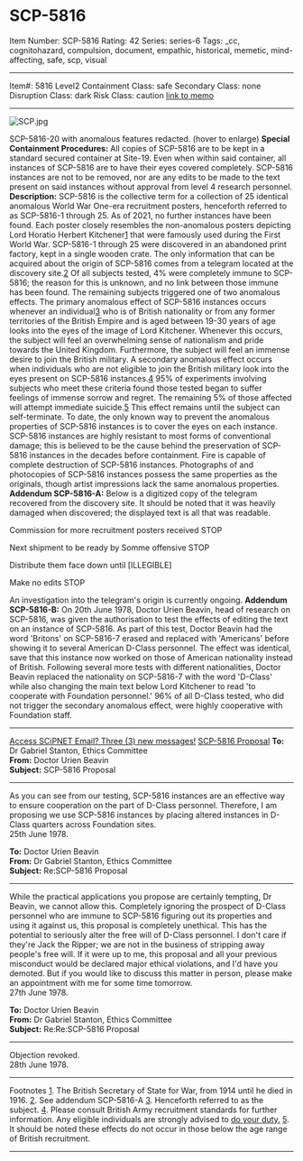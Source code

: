 # SCP-5816
Item Number: SCP-5816
Rating: 42
Series: series-6
Tags: _cc, cognitohazard, compulsion, document, empathic, historical, memetic, mind-affecting, safe, scp, visual

---

Item#: 5816
Level2
Containment Class:
safe
Secondary Class:
none
Disruption Class:
dark
Risk Class:
caution
[link to memo](/classification-committee-memo)  

* * *
![SCP.jpg](https://cdn.discordapp.com/attachments/639910534191513627/834527615833735269/SCP.jpg)  

SCP-5816-20 with anomalous features redacted. (hover to enlarge)
**Special Containment Procedures:** All copies of SCP-5816 are to be kept in a standard secured container at Site-19. Even when within said container, all instances of SCP-5816 are to have their eyes covered completely. SCP-5816 instances are not to be removed, nor are any edits to be made to the text present on said instances without approval from level 4 research personnel.
**Description:** SCP-5816 is the collective term for a collection of 25 identical anomalous World War One-era recruitment posters, henceforth referred to as SCP-5816-1 through 25. As of 2021, no further instances have been found. Each poster closely resembles the non-anomalous posters depicting Lord Horatio Herbert Kitchener[1](javascript:;) that were famously used during the First World War. SCP-5816-1 through 25 were discovered in an abandoned print factory, kept in a single wooden crate. The only information that can be acquired about the origin of SCP-5816 comes from a telegram located at the discovery site.[2](javascript:;)
Of all subjects tested, 4% were completely immune to SCP-5816; the reason for this is unknown, and no link between those immune has been found. The remaining subjects triggered one of two anomalous effects.
The primary anomalous effect of SCP-5816 instances occurs whenever an individual[3](javascript:;) who is of British nationality or from any former territories of the British Empire and is aged between 19-30 years of age looks into the eyes of the image of Lord Kitchener. Whenever this occurs, the subject will feel an overwhelming sense of nationalism and pride towards the United Kingdom. Furthermore, the subject will feel an immense desire to join the British military.
A secondary anomalous effect occurs when individuals who are not eligible to join the British military look into the eyes present on SCP-5816 instances.[4](javascript:;) 95% of experiments involving subjects who meet these criteria found those tested began to suffer feelings of immense sorrow and regret. The remaining 5% of those affected will attempt immediate suicide.[5](javascript:;) This effect remains until the subject can self-terminate.
To date, the only known way to prevent the anomalous properties of SCP-5816 instances is to cover the eyes on each instance.
SCP-5816 instances are highly resistant to most forms of conventional damage; this is believed to be the cause behind the preservation of SCP-5816 instances in the decades before containment. Fire is capable of complete destruction of SCP-5816 instances.
Photographs of and photocopies of SCP-5816 instances possess the same properties as the originals, though artist impressions lack the same anomalous properties.
**Addendum SCP-5816-A:** Below is a digitized copy of the telegram recovered from the discovery site. It should be noted that it was heavily damaged when discovered; the displayed text is all that was readable.
  
Commission for more recruitment posters received STOP  
  
Next shipment to be ready by Somme offensive STOP  
  
Distribute them face down until [ILLEGIBLE]  
  
Make no edits STOP  
  

An investigation into the telegram's origin is currently ongoing.
**Addendum SCP-5816-B:** On 20th June 1978, Doctor Urien Beavin, head of research on SCP-5816, was given the authorisation to test the effects of editing the text on an instance of SCP-5816. As part of this test, Doctor Beavin had the word 'Britons' on SCP-5816-7 erased and replaced with 'Americans' before showing it to several American D-Class personnel. The effect was identical, save that this instance now worked on those of American nationality instead of British.
Following several more tests with different nationalities, Doctor Beavin replaced the nationality on SCP-5816-7 with the word 'D-Class' while also changing the main text below Lord Kitchener to read 'to cooperate with Foundation personnel.' 96% of all D-Class tested, who did not trigger the secondary anomalous effect, were highly cooperative with Foundation staff.
* * *
[Access SCiPNET Email? Three (3) new messages!](javascript:;)
[SCP-5816 Proposal](javascript:;)
**To:** Dr Gabriel Stanton, Ethics Committee  
**From:** Doctor Urien Beavin  
**Subject:** SCP-5816 Proposal
* * *
As you can see from our testing, SCP-5816 instances are an effective way to ensure cooperation on the part of D-Class personnel. Therefore, I am proposing we use SCP-5816 instances by placing altered instances in D-Class quarters across Foundation sites.  
25th June 1978.
  

**To:** Doctor Urien Beavin  
**From:** Dr Gabriel Stanton, Ethics Committee  
**Subject:** Re:SCP-5816 Proposal
* * *
While the practical applications you propose are certainly tempting, Dr Beavin, we cannot allow this. Completely ignoring the prospect of D-Class personnel who are immune to SCP-5816 figuring out its properties and using it against us, this proposal is completely unethical. This has the potential to seriously alter the free will of D-Class personnel. I don't care if they're Jack the Ripper; we are not in the business of stripping away people's free will. If it were up to me, this proposal and all your previous misconduct would be declared major ethical violations, and I'd have you demoted. But if you would like to discuss this matter in person, please make an appointment with me for some time tomorrow.  
27th June 1978.
  

**To:** Doctor Urien Beavin  
**From:** Dr Gabriel Stanton, Ethics Committee  
**Subject:** Re:Re:SCP-5816 Proposal
* * *
Objection revoked.  
28th June 1978.
* * *
Footnotes
[1](javascript:;). The British Secretary of State for War, from 1914 until he died in 1916.
[2](javascript:;). See addendum SCP-5816-A
[3](javascript:;). Henceforth referred to as the subject.
[4](javascript:;). Please consult British Army recruitment standards for further information. Any eligible individuals are strongly advised to [do your duty.](https://www.army.mod.uk/careers/)
[5](javascript:;). It should be noted these effects do not occur in those below the age range of British recruitment.
* * *